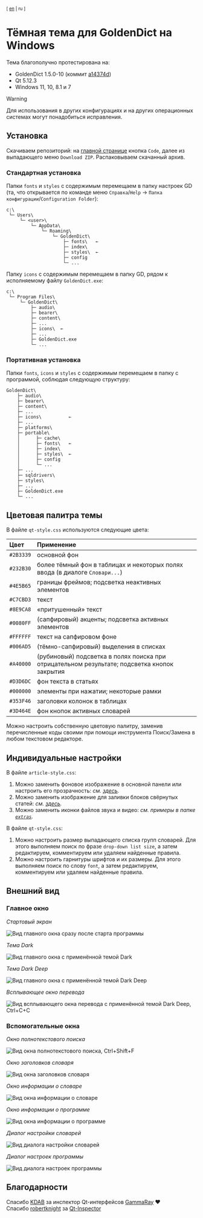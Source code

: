 <sup>[ [en](https://github.com/yozhic/GoldenDict-Full-Dark-Theme/tree/main) | ru ]</sup>  
# Тёмная тема для GoldenDict на Windows
Тема благополучно протестирована на:  

- GoldenDict 1.5.0-10 (коммит [a14374d](https://github.com/goldendict/goldendict/commit/a14374dc904489d909eb46ab931b8949c02f74a8))  
- Qt 5.12.3  
- Windows 11, 10, 8.1 и 7  

> [!WARNING]  
> Для использования в других конфигурациях и на других операционных системах могут понадобиться исправления.  

## Установка

Скачиваем репозиторий: на [главной странице](https://github.com/yozhic/GoldenDict-Full-Dark-Theme) кнопка `Code`, далее из выпадающего меню `Download ZIP`. Распаковываем скачанный архив.  

### Стандартная установка

Папки `fonts` и `styles` с содержимым перемещаем в папку настроек GD (та, что открывается по команде меню `Справка`/`Help` → `Папка конфигурации`/`Configuration Folder`):  

```
c:\
 └─ Users\
     └─ <user>\
         └─ AppData\
             └─ Roaming\
                 └─ GoldenDict\
                     ├─ fonts\   ←
                     ├─ index\
                     ├─ styles\  ←
                     ├─ config
                     └─ ...
```

Папку `icons` с содержимым перемещаем в папку GD, рядом к исполняемому файлу `GoldenDict.exe`:  

```
c:\
 └─ Program Files\
     └─ GoldenDict\
         ├─ audio\
         ├─ bearer\
         ├─ content\
         ├─ ...
         ├─ icons\  ←
         ├─ ...
         ├─ GoldenDict.exe
         └─ ...
```

### Портативная установка

Папки `fonts`, `icons` и `styles` с содержимым перемещаем в папку с программой, соблюдая следующую структуру:  

```
GoldenDict\
    ├─ audio\
    ├─ bearer\
    ├─ content\
    ├─ ...
    ├─ icons\          ←
    ├─ ...
    ├─ platforms\
    ├─ portable\
    │      ├─ cache\
    │      ├─ fonts\   ←
    │      ├─ index\
    │      ├─ styles\  ←
    │      ├─ config
    │      └─ ...
    ├─ ...
    ├─ sqldrivers\
    ├─ styles\
    ├─ ...
    ├─ GoldenDict.exe
    └─ ...
```


## Цветовая палитра темы

В файле `qt-style.css` используются следующие цвета:  

Цвет      | Применение
:-------- | :-----------
`#2B3339` | основной фон  
`#232B30` | более тёмный фон в таблицах и некоторых полях ввода (в диалоге `Словари...`)  
`#4E5B65` | границы фреймов; подсветка неактивных элементов  
`#C7CBD3` | текст  
`#8E9CA8` | «притушенный» текст  
`#0080FF` | (сапфировый) акценты; подсветка активных элементов  
`#FFFFFF` | текст на сапфировом фоне  
`#006AD5` | (тёмно-сапфировый) выделения в списках  
`#A40000` | (рубиновый) подсветка в полях поиска при отрицательном результате; подсветка кнопок закрытия  
`#D3D6DC` | фон текста в статьях  
`#000000` | элементы при нажатии; некоторые рамки  
`#353F46` | заголовки колонок в таблицах  
`#3D464E` | фон кнопок активных словарей  

Можно настроить собственную цветовую палитру, заменив перечисленные коды своими при помощи инструмента Поиск/Замена в любом текстовом редакторе.  


## Индивидуальные настройки

В файле `article-style.css`:  

1. Можно заменить фоновое изображение в основной панели или настроить его прозрачность: _см. [здесь](https://github.com/yozhic/GoldenDict-Full-Dark-Theme/blob/main/GoldenDict/styles/Dark/article-style.css#L76)._  
2. Можно заменить изображение для заливки блоков свёрнутых статей: _см. [здесь](https://github.com/yozhic/GoldenDict-Full-Dark-Theme/blob/main/GoldenDict/styles/Dark/article-style.css#L360)._  
3. Можно заменить иконки файлов звука и видео: _см. примеры в папке [`extras`](https://github.com/yozhic/GoldenDict-Full-Dark-Theme/tree/main/GoldenDict/extras)._  

В файле `qt-style.css`:  

1. Можно настроить размер выпадающего списка групп словарей. Для этого выполняем поиск по фразе `drop-down list size`, а затем редактируем, комментируем или удаляем найденные правила.  
2. Можно настроить гарнитуры шрифтов и их размеры. Для этого выполняем поиск по слову `font`, а затем редактируем, комментируем или удаляем найденные правила.  


## Внешний вид
### Главное окно

_Стартовый экран_  

![Вид главного окна сразу после старта программы](https://github.com/yozhic/GoldenDict-Full-Dark-Theme/blob/main/screenshots/GD_WIN_DARK_THEME_WELCOME.png)  

_Тема Dark_  

![Вид главного окна с применённой темой Dark](https://github.com/yozhic/GoldenDict-Full-Dark-Theme/blob/main/screenshots/GD_WIN_DARK_THEME.png)  

_Тема Dark Deep_  

![Вид главного окна с применённой темой Dark Deep](https://github.com/yozhic/GoldenDict-Full-Dark-Theme/blob/main/screenshots/GD_WIN_DARK_DEEP_THEME.png)  

_Всплывающее окно перевода_  

![Вид всплывающего окна перевода с применённой темой Dark Deep, Ctrl+C+C](https://github.com/yozhic/GoldenDict-Full-Dark-Theme/blob/main/screenshots/GD_WIN_DARK_THEME_SCAN_POPUP.png)  

### Вспомогательные окна

_Окно полнотекстового поиска_  

![Вид окна полнотекстового поиска, Ctrl+Shift+F](https://github.com/yozhic/GoldenDict-Full-Dark-Theme/blob/main/screenshots/GD_WIN_DARK_THEME_FTS.png)  

_Окно заголовков словаря_  

![Вид окна заголовков словаря](https://github.com/yozhic/GoldenDict-Full-Dark-Theme/blob/main/screenshots/GD_WIN_DARK_THEME_Dic_Headwords.png)  

_Окно информации о словаре_  

![Вид окна информации о словаре](https://github.com/yozhic/GoldenDict-Full-Dark-Theme/blob/main/screenshots/GD_WIN_DARK_THEME_About_Dic.png)  

_Окно информации о программе_  

![Вид окна информации о программе](https://github.com/yozhic/GoldenDict-Full-Dark-Theme/blob/main/screenshots/GD_WIN_DARK_THEME_About.png)  

_Диалог настройки словарей_  

![Вид диалога настройки словарей](https://github.com/yozhic/GoldenDict-Full-Dark-Theme/blob/main/screenshots/GD_WIN_DARK_THEME_Dicts.png)  

_Диалог настроек программы_  

![Вид диалога настроек программы](https://github.com/yozhic/GoldenDict-Full-Dark-Theme/blob/main/screenshots/GD_WIN_DARK_THEME_Prefs.png)  


## Благодарности

Спасибо [KDAB](https://github.com/KDAB) за инспектор Qt-интерфейсов [GammaRay](https://github.com/KDAB/GammaRay) ❤  
Спасибо [robertknight](https://github.com/robertknight) за [Qt-Inspector](https://github.com/robertknight/Qt-Inspector)  
